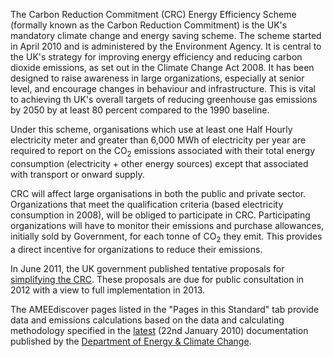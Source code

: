 The Carbon Reduction Commitment (CRC) Energy Efficiency Scheme (formally
known as the Carbon Reduction Commitment) is the UK's mandatory climate
change and energy saving scheme. The scheme started in April 2010 and is
administered by the Environment Agency. It is central to the UK's
strategy for improving energy efficiency and reducing carbon dioxide
emissions, as set out in the Climate Change Act 2008. It has been
designed to raise awareness in large organizations, especially at senior
level, and encourage changes in behaviour and infrastructure. This is
vital to achieving th UK's overall targets of reducing greenhouse gas
emissions by 2050 by at least 80 percent compared to the 1990 baseline.

Under this scheme, organisations which use at least one Half Hourly
electricity meter and greater than 6,000 MWh of electricity per year are
required to report on the CO<sub>2</sub> emissions associated with their total
energy consumption (electricity + other energy sources) except that
associated with transport or onward supply.

CRC will affect large organisations in both the public and private
sector. Organizations that meet the qualification criteria (based
electricity consumption in 2008), will be obliged to participate in CRC.
Participating organizations will have to monitor their emissions and
purchase allowances, initially sold by Government, for each tonne of
CO<sub>2</sub> they emit. This provides a direct incentive for organizations to
reduce their emissions.

In June 2011, the UK government published tentative proposals for
[simplifying the
CRC](http://www.decc.gov.uk/media/viewfile.ashx?filetype=4&filepath=11/cutting-emissions/crc-efficiency/2088-simplifying-crc-next-steps.pdf&minwidth=true).
These proposals are due for public consultation in 2012 with a view to
full implementation in 2013.

The AMEEdiscover pages listed in the "Pages in this Standard" tab
provide data and emissions calculations based on the data and
calculating methodology specified in the
[latest](http://www.decc.gov.uk/Media/viewfile.ashx?FilePath=What%20we%20do\\A%20low%20carbon%20UK\\crc\\1_20100122101538_e_@@_crcconversiontable.pdf&filetype=4)
(22nd January 2010) documentation published by the [Department of Energy
& Climate Change](http://www.decc.gov.uk/).

